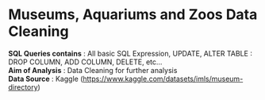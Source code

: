# Museums, Aquariums and Zoos Data Cleaning
**SQL Queries contains**	: All basic SQL Expression, UPDATE, ALTER TABLE : DROP COLUMN, ADD COLUMN, DELETE, etc...  
**Aim of Analysis**			: Data Cleaning for further analysis  
**Data Source**					: Kaggle (https://www.kaggle.com/datasets/imls/museum-directory)
